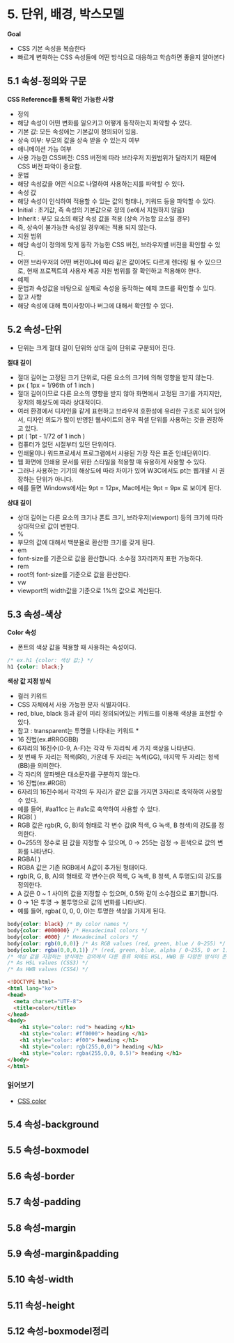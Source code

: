 # 5. 단위, 배경, 박스모델
**Goal**
* CSS 기본 속성을 복습한다
* 빠르게 변화하는 CSS 속성들에 어떤 방식으로 대응하고 학습하면 좋을지 알아본다

## 5.1 속성-정의와 구문
**CSS Reference를 통해 확인 가능한 사항**
* 정의
 * 해당 속성이 어떤 변화를 일으키고 어떻게 동작하는지 파악할 수 있다.
  * 기본 값: 모든 속성에는 기본값이 정의되어 있음.
  * 상속 여부: 부모의 값을 상속 받을 수 있는지 여부
  * 애니메이션 가능 여부
  * 사용 가능한 CSS버전: CSS 버전에 따라 브라우저 지원범위가 달라지기 때문에 CSS 버전 파악이 중요함.
* 문법
 * 해당 속성값을 어떤 식으로 나열하여 사용하는지를 파악할 수 있다.
* 속성 값
 * 해당 속성이 인식하여 적용할 수 있는 값의 형태나, 키워드 등을 파악할 수 있다.
  * Initial : 초기값, 즉 속성의 기본값으로 정의 (ie에서 지원하지 않음)
  * Inherit : 부모 요소의 해당 속성 값을 적용 (상속 가능할 요소일 경우)
  * 즉, 상속이 불가능한 속성일 경우에는 적용 되지 않는다.
* 지원 범위
 * 해당 속성이 정의에 맞게 동작 가능한 CSS 버전, 브라우저별 버전을 확인할 수 있다.
  * 어떤 브라우저의 어떤 버전이냐에 따라 같은 값이어도 다르게 렌더링 될 수 있으므로, 현재 프로젝트의 사용자 제공 지원 범위를 잘 확인하고 적용해야 한다.
* 예제
 * 문법과 속성값을 바탕으로 실제로 속성을 동작하는 예제 코드를 확인할 수 있다.
* 참고 사항
 * 해당 속성에 대해 특이사항이나 버그에 대해서 확인할 수 있다.

## 5.2 속성-단위
* 단위는 크게 절대 길이 단위와 상대 길이 단위로 구분되어 진다.

**절대 길이**
* 절대 길이는 고정된 크기 단위로, 다른 요소의 크기에 의해 영향을 받지 않는다.
* px ( 1px = 1/96th of 1 inch )
 * 절대 길이이므로 다른 요소의 영향을 받지 않아 화면에서 고정된 크기를 가지지만, 장치의 해상도에 따라 상대적이다.
 * 여러 환경에서 디자인을 같게 표현하고 브라우저 호환성에 유리한 구조로 되어 있어서, 디자인 의도가 많이 반영된 웹사이트의 경우 픽셀 단위를 사용하는 것을 권장하고 있다.
* pt ( 1pt - 1/72 of 1 inch )
 * 컴퓨터가 없던 시절부터 있던 단위이다. 
 * 인쇄물이나 워드프로세서 프로그램에서 사용된 가장 작은 표준 인쇄단위이다. 
 * 웹 화면에 인쇄용 문서를 위한 스타일을 적용할 때 유용하게 사용할 수 있다.
 * 그러나 사용하는 기기의 해상도에 따라 차이가 있어 W3C에서도 pt는 웹개발 시 권장하는 단위가 아니다.
 * 예를 들면 Windows에서는 9pt = 12px, Mac에서는 9pt = 9px 로 보이게 된다.


**상대 길이**
* 상대 길이는 다른 요소의 크기나 폰트 크기, 브라우저(viewport) 등의 크기에 따라 상대적으로 값이 변한다.
* %
 * 부모의 값에 대해서 백분율로 환산한 크기를 갖게 된다.
* em
 * font-size를 기준으로 값을 환산합니다. 소수점 3자리까지 표현 가능하다.
* rem
 * root의 font-size를 기준으로 값을 환산한다.
* vw
 * viewport의 width값을 기준으로 1%의 값으로 계산된다.

## 5.3 속성-색상
**Color 속성**
* 폰트의 색상 값을 적용할 때 사용하는 속성이다.
```css
/* ex.h1 {color: 색상 값;} */
h1 {color: black;}
```

**색상 값 지정 방식**
* 컬러 키워드 
 * CSS 자체에서 사용 가능한 문자 식별자이다.
 * red, blue, black 등과 같이 미리 정의되어있는 키워드를 이용해 색상을 표현할 수 있다.
 * 참고 : transparent는 투명을 나타내는 키워드 *
* 16 진법(ex.#RRGGBB)
 * 6자리의 16진수(0-9, A-F)는 각각 두 자리씩 세 가지 색상을 나타낸다.
 * 첫 번째 두 자리는 적색(RR), 가운데 두 자리는 녹색(GG), 마지막 두 자리는 청색(BB)을 의미한다.
 * 각 자리의 알파벳은 대소문자를 구분하지 않는다.
* 16 진법(ex.#RGB)
 * 6자리의 16진수에서 각각의 두 자리가 같은 값을 가지면 3자리로 축약하여 사용할 수 있다.
 * 예를 들어, #aa11cc 는 #a1c로 축약하여 사용할 수 있다.
* RGB( )
 * RGB 값은 rgb(R, G, B)의 형태로 각 변수 값(R 적색, G 녹색, B 청색)의 강도를 정의한다.
 * 0~255의 정수로 된 값을 지정할 수 있으며, 0 → 255는 검정 → 흰색으로 값의 변화를 나타낸다.
* RGBA( )
 * RGBA 값은 기존 RGB에서 A값이 추가된 형태이다.
 * rgb(R, G, B, A)의 형태로 각 변수는(R 적색, G 녹색, B 청색, A 투명도)의 강도를 정의한다.
 * A 값은 0 ~ 1 사이의 값을 지정할 수 있으며, 0.5와 같이 소수점으로 표기합니다.
 * 0 → 1은 투명 → 불투명으로 값의 변화를 나타낸다.
 * 예를 들어, rgba( 0, 0, 0, 0)는 투명한 색상을 가지게 된다.
```css
body{color: black} /* By color names */
body{color: #000000} /* Hexadecimal colors */
body{color: #000} /* Hexadecimal colors */
body{color: rgb(0,0,0)} /* As RGB values (red, green, blue / 0~255) */
body{color: rgba(0,0,0,1)} /* (red, green, blue, alpha / 0~255, 0 or 1) */
/* 색상 값을 지정하는 방식에는 강의에서 다룬 종류 외에도 HSL, HWB 등 다양한 방식이 존재함 */
/* As HSL values (CSS3) */
/* As HWB values (CSS4) */
```
```html
<!DOCTYPE html>
<html lang="ko">
<head>
  <meta charset="UTF-8">
  <title>color</title>
</head>
<body>
    <h1 style="color: red"> heading </h1>
    <h1 style="color: #ff0000"> heading </h1>
    <h1 style="color: #f00"> heading </h1>
    <h1 style="color: rgb(255,0,0)"> heading </h1>    
    <h1 style="color: rgba(255,0,0, 0.5)"> heading </h1>
</body>
</html>
```

### 읽어보기
* [CSS color](https://developer.mozilla.org/en-US/docs/Web/CSS/color_value)


## 5.4 속성-background

## 5.5 속성-boxmodel

## 5.6 속성-border

## 5.7 속성-padding

## 5.8 속성-margin

## 5.9 속성-margin&padding

## 5.10 속성-width

## 5.11 속성-height

## 5.12 속성-boxmodel정리











